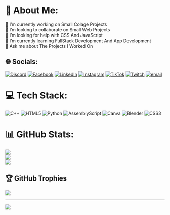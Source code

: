 # 💫 About Me:
🔭 I’m currently working on Small Colage Projects<br>👯 I’m looking to collaborate on Small Web Projects<br>🤝 I’m looking for help with CSS And JavaScript<br>🌱 I’m currently learning FullStack Development And App Development<br>💬 Ask me about The Projects I Worked On<br>


## 🌐 Socials:
[![Discord](https://img.shields.io/badge/Discord-%237289DA.svg?logo=discord&logoColor=white)](https://discord.gg/https://discord.gg/tXV7hHA4) [![Facebook](https://img.shields.io/badge/Facebook-%231877F2.svg?logo=Facebook&logoColor=white)](https://facebook.com/https://www.facebook.com/profile.php?id=100010534896146) [![LinkedIn](https://img.shields.io/badge/LinkedIn-%230077B5.svg?logo=linkedin&logoColor=white)](https://linkedin.com/in/https://www.linkedin.com/in/nedal-ashraf-undefined-21680134a/)  [![Instagram](https://img.shields.io/badge/Instagram-%23E4405F.svg?logo=Instagram&logoColor=white)](https://instagram.com/nedal_ashraf2) [![TikTok](https://img.shields.io/badge/TikTok-%23000000.svg?logo=TikTok&logoColor=white)](https://tiktok.com/@@nedal_ashraf) [![Twitch](https://img.shields.io/badge/Twitch-%239146FF.svg?logo=Twitch&logoColor=white)](https://twitch.tv/nedal_ashraaf) [![email](https://img.shields.io/badge/Email-D14836?logo=gmail&logoColor=white)](mailto:nedalashraf2341@gmail.com) 

# 💻 Tech Stack:
![C++](https://img.shields.io/badge/c++-%2300599C.svg?style=for-the-badge&logo=c%2B%2B&logoColor=white) ![HTML5](https://img.shields.io/badge/html5-%23E34F26.svg?style=for-the-badge&logo=html5&logoColor=white) ![Python](https://img.shields.io/badge/python-3670A0?style=for-the-badge&logo=python&logoColor=ffdd54) ![AssemblyScript](https://img.shields.io/badge/assembly%20script-%23000000.svg?style=for-the-badge&logo=assemblyscript&logoColor=white) ![Canva](https://img.shields.io/badge/Canva-%2300C4CC.svg?style=for-the-badge&logo=Canva&logoColor=white) ![Blender](https://img.shields.io/badge/blender-%23F5792A.svg?style=for-the-badge&logo=blender&logoColor=white) ![CSS3](https://img.shields.io/badge/css3-%231572B6.svg?style=for-the-badge&logo=css3&logoColor=white)
# 📊 GitHub Stats:
![](https://github-readme-stats.vercel.app/api?username=Nedal-Ashraf&theme=aura_dark&hide_border=false&include_all_commits=false&count_private=false)<br/>
![](https://github-readme-streak-stats.herokuapp.com/?user=Nedal-Ashraf&theme=aura_dark&hide_border=false)<br/>
![](https://github-readme-stats.vercel.app/api/top-langs/?username=Nedal-Ashraf&theme=aura_dark&hide_border=false&include_all_commits=false&count_private=false&layout=compact)

## 🏆 GitHub Trophies
![](https://github-profile-trophy.vercel.app/?username=Nedal-Ashraf&theme=jolly&no-frame=false&no-bg=false&margin-w=4)

---
[![](https://visitcount.itsvg.in/api?id=Nedal-Ashraf&icon=1&color=0)](https://visitcount.itsvg.in)

<!-- Proudly created with GPRM ( https://gprm.itsvg.in ) -->
